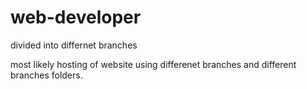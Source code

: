 # web-developer

divided into differnet branches 

most likely hosting of website using differenet branches and different branches folders.
